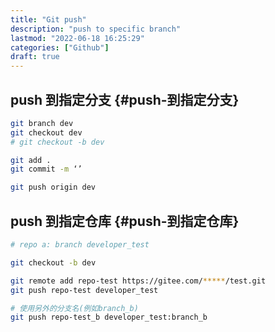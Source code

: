 ```yaml
---
title: "Git push"
description: "push to specific branch"
lastmod: "2022-06-18 16:25:29"
categories: ["Github"]
draft: true
---
```


## push 到指定分支 {#push-到指定分支}

```bash
git branch dev
git checkout dev
# git checkout -b dev

git add .
git commit -m ‘’

git push origin dev
```


## push 到指定仓库 {#push-到指定仓库}

```bash
# repo a: branch developer_test

git checkout -b dev

git remote add repo-test https://gitee.com/*****/test.git
git push repo-test developer_test

# 使用另外的分支名(例如branch_b)
git push repo-test_b developer_test:branch_b
```